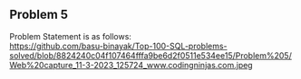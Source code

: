 ## Problem 5
Problem Statement is as follows:<br>
https://github.com/basu-binayak/Top-100-SQL-problems-solved/blob/8824240c04f107464fffa9be6d2f0511e534ee15/Problem%205/Web%20capture_11-3-2023_125724_www.codingninjas.com.jpeg

